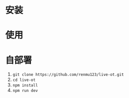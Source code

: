 # 安装

# 使用

# 自部署

1. `git clone https://github.com/renmu123/live-ot.git`
2. `cd live-ot`
3. `npm install`
4. `npm run dev`
